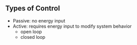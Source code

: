 ## Types of Control

- Passive: no energy input
- Active: requires energy input to modify system behavior
	- open loop
	- closed loop